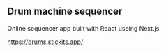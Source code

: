 ## Drum machine sequencer

Online sequencer app built with React useing Next.js

https://drums.stickits.app/
